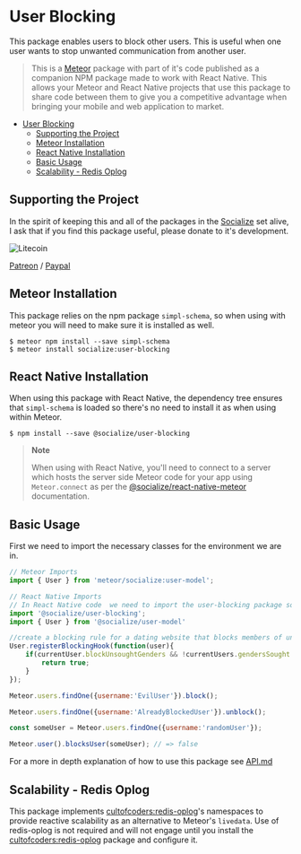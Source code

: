 # User Blocking

This package enables users to block other users. This is useful when one user wants to stop unwanted communication from another user.

>This is a [Meteor][meteor] package with part of it's code published as a companion NPM package made to work with React Native. This allows your Meteor and React Native projects that use this package to share code between them to give you a competitive advantage when bringing your mobile and web application to market.

- [User Blocking](#user-blocking)
    - [Supporting the Project](#supporting-the-project)
    - [Meteor Installation](#meteor-installation)
    - [React Native Installation](#react-native-installation)
    - [Basic Usage](#basic-usage)
    - [Scalability - Redis Oplog](#scalability---redis-oplog)

## Supporting the Project

In the spirit of keeping this and all of the packages in the [Socialize][socialize] set alive, I ask that if you find this package useful, please donate to it's development.

![Litecoin](http://gdurl.com/xnOe)

[Patreon](https://www.patreon.com/user?u=4866588) / [Paypal](https://www.paypal.me/copleykj)

## Meteor Installation

This package relies on the npm package `simpl-schema`, so when using with meteor you will need to make sure it is installed as well.

```shell
$ meteor npm install --save simpl-schema
$ meteor install socialize:user-blocking
```

## React Native Installation

When using this package with React Native, the dependency tree ensures that `simpl-schema` is loaded so there's no need to install it as when using within Meteor.

```shell
$ npm install --save @socialize/user-blocking
```
> **Note**
>
>  When using with React Native, you'll need to connect to a server which hosts the server side Meteor code for your app using `Meteor.connect` as per the [@socialize/react-native-meteor](https://www.npmjs.com/package/@socialize/react-native-meteor#example-usage) documentation.

## Basic Usage

First we need to import the necessary classes for the environment we are in.

```javascript
// Meteor Imports
import { User } from 'meteor/socialize:user-model';
```

```javascript
// React Native Imports
// In React Native code  we need to import the user-blocking package so that it extends the user class
import '@socialize/user-blocking';
import { User } from '@socialize/user-model'
```

```javascript
//create a blocking rule for a dating website that blocks members of unwanted genders
User.registerBlockingHook(function(user){
    if(currentUser.blockUnsoughtGenders && !currentUsers.gendersSought.includes(user.gender) > 10){
        return true;
    }
});

Meteor.users.findOne({username:'EvilUser'}).block();

Meteor.users.findOne({username:'AlreadyBlockedUser'}).unblock();

const someUser = Meteor.users.findOne({username:'randomUser'});

Meteor.user().blocksUser(someUser); // => false
```

For a more in depth explanation of how to use this package see [API.md](api)

## Scalability - Redis Oplog

This package implements [cultofcoders:redis-oplog][redis-oplog]'s namespaces to provide reactive scalability as an alternative to Meteor's `livedata`. Use of redis-oplog is not required and will not engage until you install the [cultofcoders:redis-oplog][redis-oplog] package and configure it.

[redis-oplog]:https://github.com/cultofcoders/redis-oplog
[socialize]: https://atmospherejs.com/socialize
[meteor]: https://meteor.com
[api]: https://github.com/copleykj/socialize-user-blocking/blob/master/API.md
